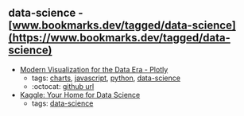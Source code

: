 data-science - [www.bookmarks.dev/tagged/data-science](https://www.bookmarks.dev/tagged/data-science) 
---
* [Modern Visualization for the Data Era - Plotly](https://plot.ly/)
    * tags: [charts](../tags/charts.md), [javascript](../tags/javascript.md), [python](../tags/python.md), [data-science](../tags/data-science.md)
    * :octocat: [github url](https://github.com/plotly/plotly.js/)
* [Kaggle: Your Home for Data Science](https://www.kaggle.com/)
    * tags: [data-science](../tags/data-science.md)
